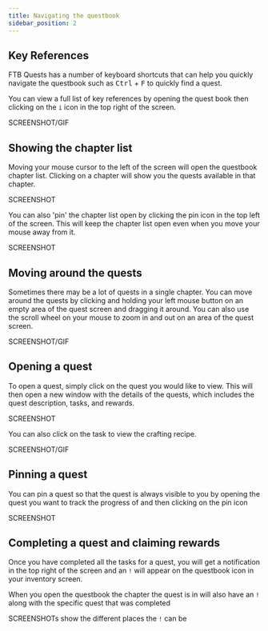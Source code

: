 ```yaml
---
title: Navigating the questbook
sidebar_position: 2
---
```


## Key References
FTB Quests has a number of keyboard shortcuts that can help you quickly navigate the questbook such as <kbd>Ctrl</kbd> + <kbd>F</kbd>
to quickly find a quest.

You can view a full list of key references by opening the quest book then clicking on the `i` icon in the top right of the screen.

SCREENSHOT/GIF

## Showing the chapter list
Moving your mouse cursor to the left of the screen will open the questbook chapter list. Clicking on a chapter will show you the quests available in that chapter.

SCREENSHOT

You can also 'pin' the chapter list open by clicking the pin icon in the top left of the screen. This will keep the chapter list open even when you move your mouse away from it.

SCREENSHOT

## Moving around the quests
Sometimes there may be a lot of quests in a single chapter. You can move around the quests by clicking and holding your left mouse button on an empty area of the quest screen
and dragging it around. You can also use the scroll wheel on your mouse to zoom in and out on an area of the quest screen.

SCREENSHOT/GIF

## Opening a quest
To open a quest, simply click on the quest you would like to view. This will then open a new window with the details of the quests, which includes the quest description, tasks, and rewards.

SCREENSHOT

You can also click on the task to view the crafting recipe.

SCREENSHOT/GIF

## Pinning a quest
You can pin a quest so that the quest is always visible to you by opening the quest you want to track the progress of and then clicking on the pin icon

SCREENSHOT

## Completing a quest and claiming rewards
Once you have completed all the tasks for a quest, you will get a notification in the top right of the screen and an `!` will appear on the questbook icon in your inventory screen.

When you open the questbook the chapter the quest is in will also have an `!` along with the specific quest that was completed

SCREENSHOTs show the different places the `!` can be
